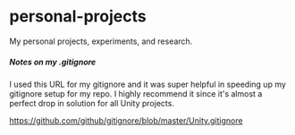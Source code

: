 # personal-projects
My personal projects, experiments, and research. 


##### Notes on my .gitignore
I used this URL for my gitignore and it was super helpful in speeding up my gitignore setup for my repo. I highly recommend it since it's almost a perfect drop in solution for all Unity projects. 

https://github.com/github/gitignore/blob/master/Unity.gitignore
